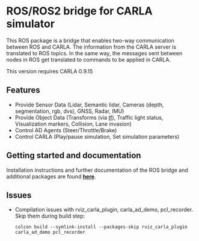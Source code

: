 # ROS/ROS2 bridge for CARLA simulator

This ROS package is a bridge that enables two-way communication between ROS and CARLA. The information from the CARLA server is translated to ROS topics. In the same way, the messages sent between nodes in ROS get translated to commands to be applied in CARLA.

This version requires CARLA 0.9.15

## Features

- Provide Sensor Data (Lidar, Semantic lidar, Cameras (depth, segmentation, rgb, dvs), GNSS, Radar, IMU)
- Provide Object Data (Transforms (via [tf](http://wiki.ros.org/tf)), Traffic light status, Visualization markers, Collision, Lane invasion)
- Control AD Agents (Steer/Throttle/Brake)
- Control CARLA (Play/pause simulation, Set simulation parameters)

## Getting started and documentation

Installation instructions and further documentation of the ROS bridge and additional packages are found [__here__](https://carla.readthedocs.io/projects/ros-bridge/en/latest/).

## Issues

* Compilation issues with rviz_carla_plugin, carla_ad_demo, pcl_recorder. Skip them during build step:
  ```
  colcon build --symlink-install --packages-skip rviz_carla_plugin carla_ad_demo pcl_recorder
  ```
